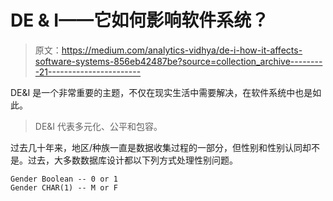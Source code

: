 # DE & I——它如何影响软件系统？

> 原文：<https://medium.com/analytics-vidhya/de-i-how-it-affects-software-systems-856eb42487be?source=collection_archive---------21----------------------->

DE&I 是一个非常重要的主题，不仅在现实生活中需要解决，在软件系统中也是如此。

> DE&I 代表多元化、公平和包容。

过去几十年来，地区/种族一直是数据收集过程的一部分，但性别和性别认同却不是。过去，大多数数据库设计都以下列方式处理性别问题。

```
Gender Boolean -- 0 or 1
Gender CHAR(1) -- M or F
```